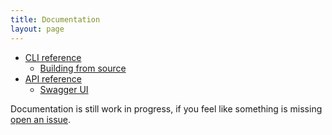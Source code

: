 ```yaml
---
title: Documentation
layout: page
---
```


- [CLI reference](/docs/cli/)
  - [Building from source](/docs/cli/building-from-source/)
- [API reference](/docs/api/)
  - [Swagger UI](/docs/api/swagger/)

Documentation is still work in progress, if you feel like something is missing [open an issue](https://github.com/maindev/testandset-site/issues/new).